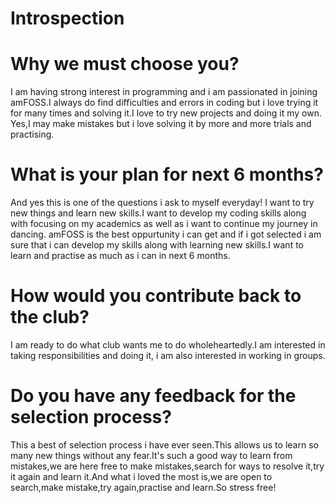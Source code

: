 # Introspection

# Why we must choose you?
I am having strong interest in programming and i am passionated in joining amFOSS.I always do find difficulties and errors in coding but i love trying it for many times and solving it.I love to try new projects and doing it my own. Yes,I may make mistakes but i love solving it by more and more trials and practising.

# What is your plan for next 6 months?
And yes this is one of the questions i ask to myself everyday! I want to try new things and learn new skills.I want to develop my coding skills along with focusing on my academics  as well as i want to continue my journey in dancing. amFOSS is the best oppurtunity i can get and if i got selected i am sure that i can develop my skills along with learning new skills.I want to learn and practise as much as i can in next 6 months.

# How would you contribute back to the club?
I am ready to do what club wants me to do wholeheartedly.I am interested in taking responsibilities and doing it, i am also interested in working in groups.

# Do you have any feedback for the selection process?
This a best of selection process i have ever seen.This allows us to learn so many new things without any fear.It's such a good way to learn from mistakes,we are here free to make mistakes,search for ways to resolve it,try it again and learn it.And what i loved the most is,we are open to search,make mistake,try again,practise and learn.So stress free! 

